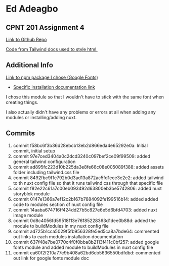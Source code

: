 # Ed Adeagbo

## CPNT 201 Assignment 4

[Link to Github Repo](https://github.com/ykEddie/cpnt201-a4)

[Code from Tailwind docs used to style html.](https://tailwindcss.com/)

## Additional Info

[Link to npm package I chose (Google Fonts)](https://github.com/nuxt-community/google-fonts-module)
 - [Specific installation documentation link](https://github.com/nuxt-community/google-fonts-module#setup)

I chose this module so that I wouldn't have to stick with the same font when creating things.

I also actually didn't have any problems or errors at all when adding any modules or installing/adding nuxt.

## Commits

1. commit f58bc6f3b36d28ebcb13eb2d866eda4e65292e0a: Initial commit, initial setup
2. commit 97e7ced3404a0c2dcd3240c097bef2ce09f99509: added general tailwind configuration
3. commit ad895fc223d10b225da3e8fe66c08e005089f388: added assets folder including tailwind.css file
4. commit 8492fbc9f1e792b0d3ad13a872ac5fd1ece3e2e2: added tailwind to th nuxt config file so that it runs tailwind css through that specific file
5. commit f82e22c61a7c00eb093492d63800eb3be5742806: added nuxt storyblok module
6. commit 0147e1366a7ef12c2b167b7884092fe199516b14: added added code to modules section of nuxt config file
7. commit 14aaba674716ff424dd27b5c827e6e5d6bfd4703: added nuxt image module
8. commit 0d8c4056fd59518f13e76185228363d1dee0b88d: added the module to buildModules in my nuxt config file
9. commit ad725b1cca5029f5fb956328fe5ed5ca8a7bde64: commented out links to each modules installation documentation
10. commit 637f48e7be0770c4f0f0bba8b2113f411c0bf257: added google fonts module and added module to buildModules in nuxt config file
11. commit ea60f2f210a77e9b408a62bd6cb5636550bdfdbd: commented out link for google fonts module doc

